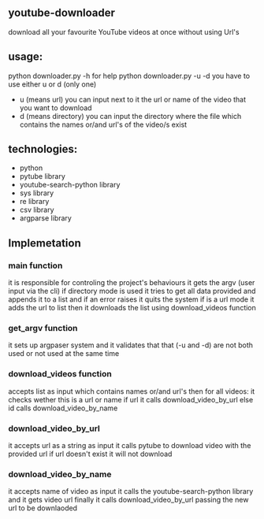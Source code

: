 ## youtube-downloader
download all your favourite YouTube videos at once without using Url's
## usage:
python downloader.py -h for help
python downloader.py -u -d
you have to use either u or d (only one)
- u (means url) you can input next to it the url or name of the video that you want to download
- d (means directory) you can input the directory where the file which contains the names or/and url's of the video/s exist
## technologies:
- python
- pytube library
- youtube-search-python library
- sys library
- re library
- csv library
- argparse library
## Implemetation
### main function
it is responsible for controling the project's behaviours
it gets the argv (user input via the cli)
if directory mode is used it tries to get all data provided and appends it to a list and if an error raises it quits the system
if is a url mode it adds the url to list
then it downloads the list using download_videos function
### get_argv function
it sets up argpaser system
and it validates that that (-u and -d) are not both used or not used at the same time
### download_videos function
accepts list as input which contains names or/and url's
then for all videos:
it checks wether this is a url or name
if url it calls download_video_by_url
else id calls download_video_by_name
### download_video_by_url
it accepts url as a string as input
it calls pytube to download video with the provided url
if url doesn't exist it will not download
### download_video_by_name
it accepts name of video as input
it calls the youtube-search-python library
and it gets video url
finally it calls download_video_by_url passing the new url to be downlaoded
